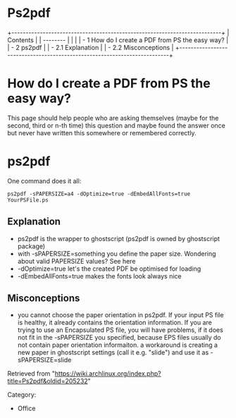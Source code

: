 Ps2pdf
======

+--------------------------------------------------------------------------+
| Contents                                                                 |
| --------                                                                 |
|                                                                          |
| -   1 How do I create a PDF from PS the easy way?                        |
| -   2 ps2pdf                                                             |
|     -   2.1 Explanation                                                  |
|     -   2.2 Misconceptions                                               |
+--------------------------------------------------------------------------+

How do I create a PDF from PS the easy way?
===========================================

This page should help people who are asking themselves (maybe for the
second, third or n-th time) this question and maybe found the answer
once but never have written this somewhere or remembered correctly.

ps2pdf
======

One command does it all:

    ps2pdf -sPAPERSIZE=a4 -dOptimize=true -dEmbedAllFonts=true YourPSFile.ps

Explanation
-----------

-   ps2pdf is the wrapper to ghostscript (ps2pdf is owned by ghostscript
    package)
-   with -sPAPERSIZE=something you define the paper size. Wondering
    about valid PAPERSIZE values? See here
-   -dOptimize=true let's the created PDF be optimised for loading
-   -dEmbedAllFonts=true makes the fonts look always nice

Misconceptions
--------------

-   you cannot choose the paper orientation in ps2pdf. If your input PS
    file is healthy, it already contains the orientation information. If
    you are trying to use an Encapsulated PS file, you will have
    problems, if it does not fit in the -sPAPERSIZE you specified,
    because EPS files usually do not contain paper orientation
    informaiton. a workaround is creating a new paper in ghostscript
    settings (call it e.g. "slide") and use it as -sPAPERSIZE=slide

Retrieved from
"https://wiki.archlinux.org/index.php?title=Ps2pdf&oldid=205232"

Category:

-   Office
